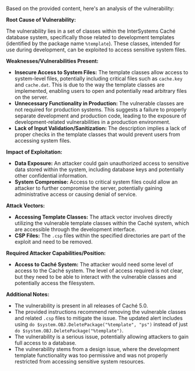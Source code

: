 Based on the provided content, here's an analysis of the vulnerability:

**Root Cause of Vulnerability:**

The vulnerability lies in a set of classes within the InterSystems Caché database system, specifically those related to development templates (identified by the package name `%template`). These classes, intended for use during development, can be exploited to access sensitive system files.

**Weaknesses/Vulnerabilities Present:**

*   **Insecure Access to System Files:** The template classes allow access to system-level files, potentially including critical files such as `cache.key` and `cache.dat`. This is due to the way the template classes are implemented, enabling users to open and potentially read arbitrary files on the server.
*   **Unnecessary Functionality in Production:** The vulnerable classes are not required for production systems. This suggests a failure to properly separate development and production code, leading to the exposure of development-related vulnerabilities in a production environment.
*   **Lack of Input Validation/Sanitization:** The description implies a lack of proper checks in the template classes that would prevent users from accessing system files.

**Impact of Exploitation:**

*   **Data Exposure:** An attacker could gain unauthorized access to sensitive data stored within the system, including database keys and potentially other confidential information.
*   **System Compromise:** Access to critical system files could allow an attacker to further compromise the server, potentially gaining administrative access or causing denial of service.

**Attack Vectors:**

*   **Accessing Template Classes:** The attack vector involves directly utilizing the vulnerable template classes within the Caché system, which are accessible through the development interface.
*  **CSP Files:** The `.csp` files within the specified directories are part of the exploit and need to be removed.

**Required Attacker Capabilities/Position:**

*   **Access to Caché System:** The attacker would need some level of access to the Caché system. The level of access required is not clear, but they need to be able to interact with the vulnerable classes and potentially access the filesystem.

**Additional Notes:**

*   The vulnerability is present in all releases of Caché 5.0.
*   The provided instructions recommend removing the vulnerable classes and related `.csp` files to mitigate the issue. The updated alert includes using `do $system.OBJ.DeletePackage("%template", "ps")` instead of just `do $system.OBJ.DeletePackage("%template")`.
*   The vulnerability is a serious issue, potentially allowing attackers to gain full access to a database.
*   The vulnerability stems from a design issue, where the development template functionality was too permissive and was not properly restricted from accessing sensitive system resources.